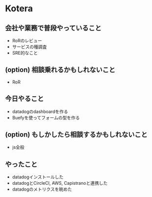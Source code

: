 # Kotera

## 会社や業務で普段やっていること

- RoRのレビュー
- サービスの種調査
- SRE的なこと

## (option) 相談乗れるかもしれないこと

- RoR

## 今日やること

- datadogのdashboardを作る
- Buefyを使ってフォームの型を作る

## (option) もしかしたら相談するかもしれないこと
 
- js全般

## やったこと

- datadogインストールした
- datadogとCircleCI, AWS, Capistranoと連携した
- datadogのメトリクスを眺めた



